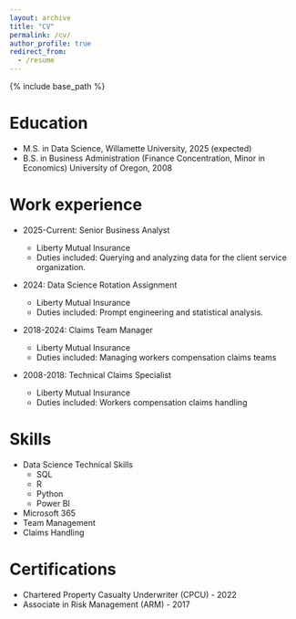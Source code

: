 ```yaml
---
layout: archive
title: "CV"
permalink: /cv/
author_profile: true
redirect_from:
  - /resume
---
```


{% include base_path %}

Education
======
* M.S. in Data Science, Willamette University, 2025 (expected)
* B.S. in Business Administration (Finance Concentration, Minor in Economics) University of Oregon, 2008

Work experience
======
* 2025-Current: Senior Business Analyst
  * Liberty Mutual Insurance
  * Duties included: Querying and analyzing data for the client service organization.

* 2024: Data Science Rotation Assignment
  * Liberty Mutual Insurance
  * Duties included: Prompt engineering and statistical analysis.

* 2018-2024: Claims Team Manager
  * Liberty Mutual Insurance
  * Duties included: Managing workers compensation claims teams

* 2008-2018: Technical Claims Specialist
  * Liberty Mutual Insurance
  * Duties included: Workers compensation claims handling
  
Skills
======
* Data Science Technical Skills
  * SQL
  * R
  * Python
  * Power BI
* Microsoft 365
* Team Management
* Claims Handling

Certifications
======
* Chartered Property Casualty Underwriter (CPCU) - 2022
* Associate in Risk Management (ARM) - 2017
  

